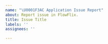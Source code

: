 ```yaml
---
name: "\U0001F3AC Application Issue Report"
about: Report issue in FlowFlix.
title: Issue Title
labels: ''
assignees: ''

---
```



